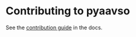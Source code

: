 Contributing to pyaavso
=======================

See the [contribution guide](http://pyaavso.readthedocs.org/en/latest/development.html#contributing)
in the docs.
